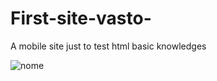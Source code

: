 # First-site-vasto-
A mobile site just to test html basic knowledges


![nome](https://user-images.githubusercontent.com/108874373/216338726-aab9f3aa-964d-4a76-9c24-8e855ca9ed51.png)
